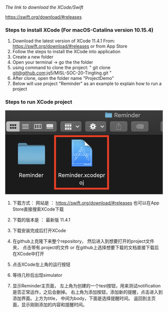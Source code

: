 _The link to download the XCode/Swift_

https://swift.org/download/#releases

### Steps to install XCode (For macOS-Catalina version 10.15.4)

1. Download the latest version of XCode 11.4.1
   From: https://swift.org/download/#releases
   or from App Store
2. Follow the steps to install the XCode into application
3. Create a new folder
4. Open your terminal -> go the the folder
5. using command to clone the project: " git clone git@github.com:jq5/MISL-SOC-20-Tingting.git "
6. After clone, open the folder name "ProjectDemo"
7. Below will use project "Reminder" as an example to explain how to run a project

### Steps to run XCode project


![](Screenshot/FolderReminder.png)



1. 下载方式：
网站是 ： https://swift.org/download/#releases
也可以在App Store直接搜索XCode下载

2. 下载的版本是 ： 最新版 11.4.1

3. 下载安装完成后打开XCode

4. 在github上克隆下来整个repository， 然后进入到想要打开的project文件夹， 点击带有.project的文件
or 在github上选择想要下载的文档直接下载后在XCode中打开

5. 点击XCode左上角的运行按钮

6. 等待几秒后出现simulator

7. 显示Reminder主页面， 左上角为创建的一个test按钮，用来测试notification是否正常运作，之后会删掉。 右上角为添加按钮，添加新的提醒，点击进入到添加界面。上方为title， 中间为body，下面是选择提醒时间。 返回到主页面，显示刚刚添加的内容和提醒时间。
